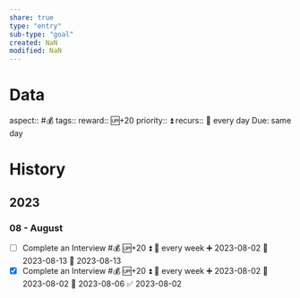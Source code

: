 ```yaml
---
share: true
type: "entry"
sub-type: "goal"
created: NaN 
modified: NaN
---
```

# Data
aspect:: #💰
tags:: 
reward:: 🆙+20
priority:: ⏫
recurs:: 🔁 every day
Due: same day
# History
## 2023
### 08 - August
 - [ ] Complete an Interview #💰 🆙+20 ⏫ 🔁 every week ➕ 2023-08-02 🛫 2023-08-13 📅 2023-08-13
 - [x] Complete an Interview #💰 🆙+20 ⏫ 🔁 every week ➕ 2023-08-02 🛫 2023-08-02 📅 2023-08-06 ✅ 2023-08-02